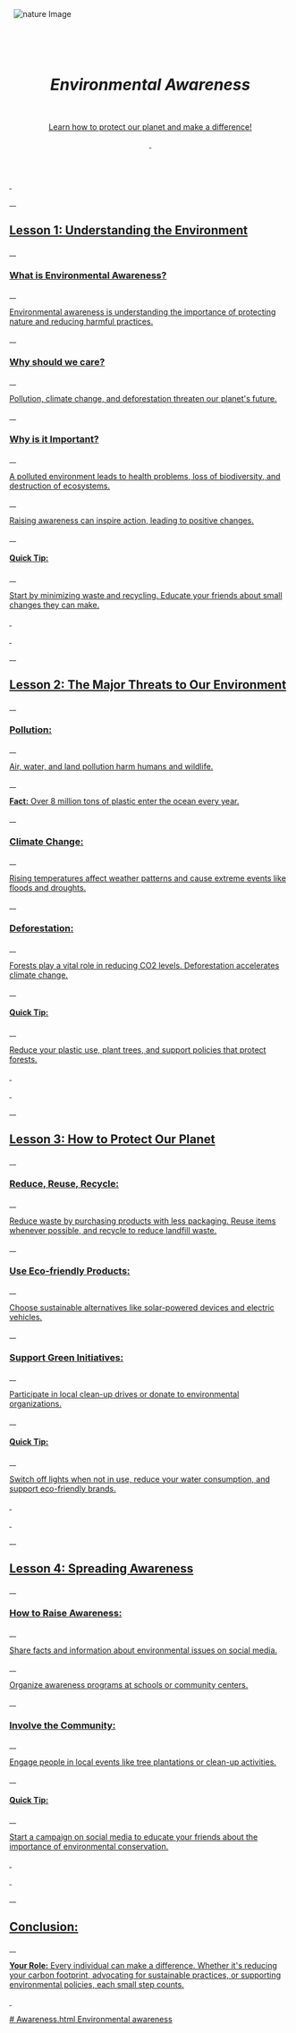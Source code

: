 <html lang="en">
<head>
  <title>Environmental Awareness Lessons</title>
</head>
<body>
 <img src="  https://www.vecteezy.com/free-photos/environmental-awareness  " alt="nature Image" class="nature-image">
  
  <header>
    <h1><b><i>Environmental Awareness</b></i></h1>
    <p><u>Learn how to protect our planet and make a difference!<u></p>
  </header>

  <section>
    <h2>Lesson 1: Understanding the Environment</h2>
    <h3>What is Environmental Awareness?</h3>
    <p>Environmental awareness is understanding the importance of protecting nature and reducing harmful practices.</p>

    <h3>Why should we care?</h3>
    <p>Pollution, climate change, and deforestation threaten our planet's future.</p>

    <h3>Why is it Important?</h3>
    <p>A polluted environment leads to health problems, loss of biodiversity, and destruction of ecosystems.</p>

    <p>Raising awareness can inspire action, leading to positive changes.</p>

    <h4>Quick Tip:</h4>
    <p>Start by minimizing waste and recycling. Educate your friends about small changes they can make.</p>
  </section>

  <section>
    <h2>Lesson 2: The Major Threats to Our Environment</h2>
    <h3>Pollution:</h3>
    <p>Air, water, and land pollution harm humans and wildlife.</p>
    <p><strong>Fact:</strong> Over 8 million tons of plastic enter the ocean every year.</p>

    <h3>Climate Change:</h3>
    <p>Rising temperatures affect weather patterns and cause extreme events like floods and droughts.</p>

    <h3>Deforestation:</h3>
    <p>Forests play a vital role in reducing CO2 levels. Deforestation accelerates climate change.</p>

    <h4>Quick Tip:</h4>
    <p>Reduce your plastic use, plant trees, and support policies that protect forests.</p>
  </section>

  <section>
    <h2>Lesson 3: How to Protect Our Planet</h2>
    <h3>Reduce, Reuse, Recycle:</h3>
    <p>Reduce waste by purchasing products with less packaging. Reuse items whenever possible, and recycle to reduce landfill waste.</p>

    <h3>Use Eco-friendly Products:</h3>
    <p>Choose sustainable alternatives like solar-powered devices and electric vehicles.</p>

    <h3>Support Green Initiatives:</h3>
    <p>Participate in local clean-up drives or donate to environmental organizations.</p>

    <h4>Quick Tip:</h4>
    <p>Switch off lights when not in use, reduce your water consumption, and support eco-friendly brands.</p>
  </section>

  <section>
    <h2>Lesson 4: Spreading Awareness</h2>
    <h3>How to Raise Awareness:</h3>
    <p>Share facts and information about environmental issues on social media.</p>
    <p>Organize awareness programs at schools or community centers.</p>

    <h3>Involve the Community:</h3>
    <p>Engage people in local events like tree plantations or clean-up activities.</p>

    <h4>Quick Tip:</h4>
    <p>Start a campaign on social media to educate your friends about the importance of environmental conservation.</p>
  </section>

  <section>
    <h2>Conclusion:</h2>
    <p><strong>Your Role:</strong> Every individual can make a difference. Whether it's reducing your carbon footprint, advocating for sustainable practices, or supporting environmental policies, each small step counts.</p>
  </section>

</body>
</html># Awareness.html
Environmental awareness 
